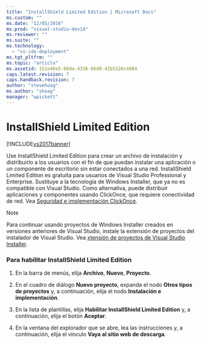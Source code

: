 ```yaml
---
title: "InstallShield Limited Edition | Microsoft Docs"
ms.custom: ""
ms.date: "12/05/2016"
ms.prod: "visual-studio-dev14"
ms.reviewer: ""
ms.suite: ""
ms.technology: 
  - "vs-ide-deployment"
ms.tgt_pltfrm: ""
ms.topic: "article"
ms.assetid: 151e46e5-86da-4336-b6d0-42b5326c4884
caps.latest.revision: 7
caps.handback.revision: 7
author: "stevehoag"
ms.author: "shoag"
manager: "wpickett"
---
```

# InstallShield Limited Edition
[!INCLUDE[vs2017banner](../code-quality/includes/vs2017banner.md)]

Use InstallShield Limited Edition para crear un archivo de instalación y distribuirlo a los usuarios con el fin de que puedan instalar una aplicación o un componente de escritorio sin estar conectados a una red. InstallShield Limited Edition es gratuita para usuarios de Visual Studio Professional y Enterprise. Sustituye a la tecnología de Windows Installer, que ya no es compatible con Visual Studio. Como alternativa, puede distribuir aplicaciones y componentes usando ClickOnce, que requiere conectividad de red. Vea [Seguridad e implementación ClickOnce](../deployment/clickonce-security-and-deployment.md).  
  
> [!NOTE]
>  Para continuar usando proyectos de Windows Installer creados en versiones anteriores de Visual Studio, instale la extensión de proyectos del instalador de Visual Studio. Vea [xtensión de proyectos de Visual Studio Installer](http://blogs.msdn.com/b/visualstudio/archive/2014/04/17/visual-studio-installer-projects-extension.aspx).  
  
### Para habilitar InstallShield Limited Edition  
  
1.  En la barra de menús, elija **Archivo**, **Nuevo**, **Proyecto**.  
  
2.  En el cuadro de diálogo **Nuevo proyecto**, expanda el nodo **Otros tipos de proyectos** y, a continuación, elija el nodo **Instalación e implementación**.  
  
3.  En la lista de plantillas, elija **Habilitar InstallShield Limited Edition** y, a continuación, elija el botón **Aceptar**.  
  
4.  En la ventana del explorador que se abre, lea las instrucciones y, a continuación, elija el vínculo **Vaya al sitio web de descarga**.